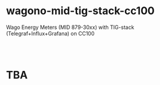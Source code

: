 # wagono-mid-tig-stack-cc100
Wago Energy Meters (MID 879-30xx) with TIG-stack (Telegraf+Influx+Grafana) on CC100

</br></br>

# TBA
